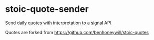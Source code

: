 # stoic-quote-sender

Send daily quotes with interpretation to a signal API.

Quotes are forked from https://github.com/benhoneywill/stoic-quotes
